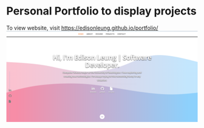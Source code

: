 # Personal Portfolio to display projects
To view website, visit https://edisonleung.github.io/portfolio/
 ![alt text](https://github.com/EdisonLeung/portfolio/blob/main/HomeScreen.png "Title Page")
